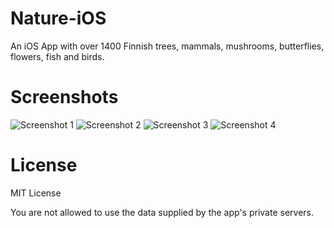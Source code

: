 # Nature-iOS

An iOS App with over 1400 Finnish trees, mammals, mushrooms, butterflies, flowers, fish and birds.

# Screenshots
![Screenshot 1](https://kulpakko.com/static/nature/screenshots-github/iphonexsmax-1.png "Screenshot 1")
![Screenshot 2](https://kulpakko.com/static/nature/screenshots-github/iphonexsmax-2.png "Screenshot 2")
![Screenshot 3](https://kulpakko.com/static/nature/screenshots-github/iphonexsmax-3.png "Screenshot 3")
![Screenshot 4](https://kulpakko.com/static/nature/screenshots-github/iphonexsmax-4.png "Screenshot 4")

# License

MIT License

You are not allowed to use the data supplied by the app's private servers.
